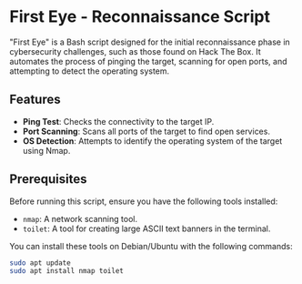 # First Eye - Reconnaissance Script

"First Eye" is a Bash script designed for the initial reconnaissance phase in cybersecurity challenges, such as those found on Hack The Box. It automates the process of pinging the target, scanning for open ports, and attempting to detect the operating system.

## Features

- **Ping Test**: Checks the connectivity to the target IP.
- **Port Scanning**: Scans all ports of the target to find open services.
- **OS Detection**: Attempts to identify the operating system of the target using Nmap.

## Prerequisites

Before running this script, ensure you have the following tools installed:

- `nmap`: A network scanning tool.
- `toilet`: A tool for creating large ASCII text banners in the terminal.

You can install these tools on Debian/Ubuntu with the following commands:

```bash
sudo apt update
sudo apt install nmap toilet
